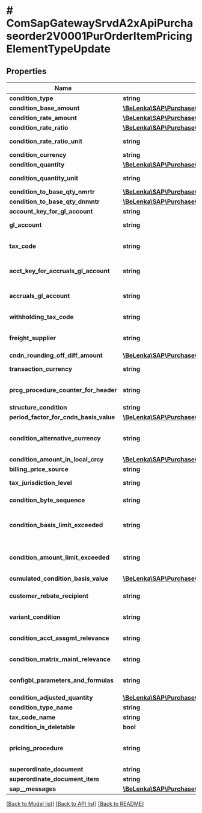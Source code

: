 # # ComSapGatewaySrvdA2xApiPurchaseorder2V0001PurOrderItemPricingElementTypeUpdate

## Properties

Name | Type | Description | Notes
------------ | ------------- | ------------- | -------------
**condition_type** | **string** |  | [optional]
**condition_base_amount** | [**\BeLenka\SAP\PurchaseOrder\Model\CndnBsAmt**](CndnBsAmt.md) |  | [optional]
**condition_rate_amount** | [**\BeLenka\SAP\PurchaseOrder\Model\ConditionAmount**](ConditionAmount.md) |  | [optional]
**condition_rate_ratio** | [**\BeLenka\SAP\PurchaseOrder\Model\Ratio**](Ratio.md) |  | [optional]
**condition_rate_ratio_unit** | **string** | Unit of Measurement | [optional]
**condition_currency** | **string** | Currency Key | [optional]
**condition_quantity** | [**\BeLenka\SAP\PurchaseOrder\Model\PricingUnit**](PricingUnit.md) |  | [optional]
**condition_quantity_unit** | **string** | Condition Unit in the Document | [optional]
**condition_to_base_qty_nmrtr** | [**\BeLenka\SAP\PurchaseOrder\Model\Numerator1**](Numerator1.md) |  | [optional]
**condition_to_base_qty_dnmntr** | [**\BeLenka\SAP\PurchaseOrder\Model\Denominator1**](Denominator1.md) |  | [optional]
**account_key_for_gl_account** | **string** |  | [optional]
**gl_account** | **string** | G/L Account Number | [optional]
**tax_code** | **string** | Tax on Sales/Purchases Code | [optional]
**acct_key_for_accruals_gl_account** | **string** | Account Key - Accruals / Provisions | [optional]
**accruals_gl_account** | **string** | Number of Accruals Account | [optional]
**withholding_tax_code** | **string** | Withholding Tax Code | [optional]
**freight_supplier** | **string** | Account Number of Supplier | [optional]
**cndn_rounding_off_diff_amount** | [**\BeLenka\SAP\PurchaseOrder\Model\CondRoundingDiff**](CondRoundingDiff.md) |  | [optional]
**transaction_currency** | **string** | SD Document Currency | [optional]
**prcg_procedure_counter_for_header** | **string** | Condition Counter (Header) | [optional]
**structure_condition** | **string** |  | [optional]
**period_factor_for_cndn_basis_value** | [**\BeLenka\SAP\PurchaseOrder\Model\ConditionFactor1**](ConditionFactor1.md) |  | [optional]
**condition_alternative_currency** | **string** | Condition Currency (for Cumulation Fields) | [optional]
**condition_amount_in_local_crcy** | [**\BeLenka\SAP\PurchaseOrder\Model\ConditionValue**](ConditionValue.md) |  | [optional]
**billing_price_source** | **string** |  | [optional]
**tax_jurisdiction_level** | **string** | Tax jurisdiction code level | [optional]
**condition_byte_sequence** | **string** | Bit encrypted flags in Pricing | [optional]
**condition_basis_limit_exceeded** | **string** | Indicator for Maximum Condition Basis Value | [optional]
**condition_amount_limit_exceeded** | **string** | Indicator for Maximum Condition Amount | [optional]
**cumulated_condition_basis_value** | [**\BeLenka\SAP\PurchaseOrder\Model\ConditionBasis**](ConditionBasis.md) |  | [optional]
**customer_rebate_recipient** | **string** | Customer number (rebate recipient) | [optional]
**variant_condition** | **string** | Variant Condition Key | [optional]
**condition_acct_assgmt_relevance** | **string** | Relevance for Account Assignment | [optional]
**condition_matrix_maint_relevance** | **string** | Indicator: Matrix Maintenance | [optional]
**configbl_parameters_and_formulas** | **string** | Identifier of CPF Formula in Document | [optional]
**condition_adjusted_quantity** | [**\BeLenka\SAP\PurchaseOrder\Model\AdjustedQty**](AdjustedQty.md) |  | [optional]
**condition_type_name** | **string** |  | [optional]
**tax_code_name** | **string** |  | [optional]
**condition_is_deletable** | **bool** |  | [optional]
**pricing_procedure** | **string** | Procedure (Pricing, Output Control, Acct. Det., Costing,...) | [optional]
**superordinate_document** | **string** |  | [optional]
**superordinate_document_item** | **string** |  | [optional]
**sap__messages** | [**\BeLenka\SAP\PurchaseOrder\Model\ComSapGatewaySrvdA2xApiPurchaseorder2V0001SAPMessageUpdate[]**](ComSapGatewaySrvdA2xApiPurchaseorder2V0001SAPMessageUpdate.md) |  | [optional]

[[Back to Model list]](../../README.md#models) [[Back to API list]](../../README.md#endpoints) [[Back to README]](../../README.md)

